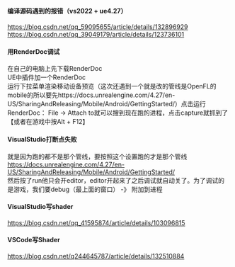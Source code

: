 #### 编译源码遇到的报错（vs2022 + ue4.27）
https://blog.csdn.net/qq_59095655/article/details/132896929    
https://blog.csdn.net/qq_39049179/article/details/123736101    
   
#### 用RenderDoc调试
在自己的电脑上先下载RenderDoc  
UE中插件加一个RenderDoc    
运行下拉菜单渲染移动设备预览（这次还遇到一个就是改的管线是OpenFL的mobile的所以要先https://docs.unrealengine.com/4.27/en-US/SharingAndReleasing/Mobile/Android/GettingStarted/）点击运行   
RenderDoc： File -> Attach to就可以搜到现在跑的进程，点击capture就抓到了    【或者在游戏中按Alt + F12】
    
#### VisualStudio打断点失败   
就是因为跑的都不是那个管线，要按照这个设置跑的才是那个管线   
https://docs.unrealengine.com/4.27/en-US/SharingAndReleasing/Mobile/Android/GettingStarted/      
然后按了run他只会开editor，editor开起来了之后调试就自动关了。为了调试的是游戏，我们要debug（最上面的窗口） -》 附加到进程 


#### VisualStudio写shader
https://blog.csdn.net/qq_41595874/article/details/103096815


#### VSCode写Shader
https://blog.csdn.net/q244645787/article/details/132510884
